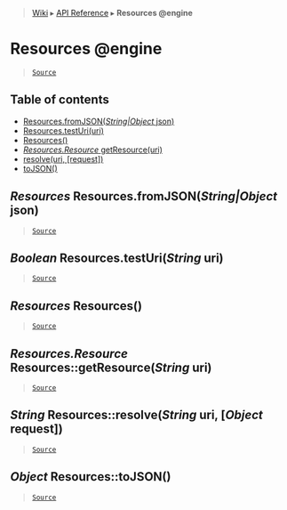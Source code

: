 > [Wiki](Home) ▸ [API Reference](API-Reference) ▸ **Resources @engine**

Resources @engine
=================

> [`Source`](/Neft-io/neft/tree/master/src/resources/index.litcoffee#resources-engine)

## Table of contents
  * [Resources.fromJSON(*String|Object* json)](#resources-resourcesfromjsonstringobject-json)
  * [Resources.testUri(uri)](#boolean-resourcestesturistring-uri)
  * [Resources()](#resources-resources)
  * [*Resources.Resource* getResource(uri)](#resourcesresource-resourcesgetresourcestring-uri)
  * [resolve(uri, [request])](#string-resourcesresolvestring-uri-object-request)
  * [toJSON()](#object-resourcestojson)

*Resources* Resources.fromJSON(*String|Object* json)
----------------------------------------------------

> [`Source`](/Neft-io/neft/tree/master/src/resources/index.litcoffee#resources-resourcesfromjsonstringobject-json)

*Boolean* Resources.testUri(*String* uri)
-----------------------------------------

> [`Source`](/Neft-io/neft/tree/master/src/resources/index.litcoffee#boolean-resourcestesturistring-uri)

*Resources* Resources()
-----------------------

> [`Source`](/Neft-io/neft/tree/master/src/resources/index.litcoffee#resources-resources)

*Resources.Resource* Resources::getResource(*String* uri)
---------------------------------------------------------

> [`Source`](/Neft-io/neft/tree/master/src/resources/index.litcoffee#resourcesresource-resourcesgetresourcestring-uri)

*String* Resources::resolve(*String* uri, [*Object* request])
-------------------------------------------------------------

> [`Source`](/Neft-io/neft/tree/master/src/resources/index.litcoffee#string-resourcesresolvestring-uri-object-request)

*Object* Resources::toJSON()
----------------------------

> [`Source`](/Neft-io/neft/tree/master/src/resources/index.litcoffee#object-resourcestojson)

